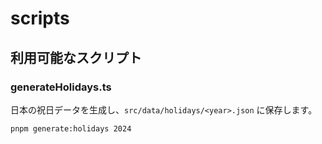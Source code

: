 # scripts

## 利用可能なスクリプト

### generateHolidays.ts

日本の祝日データを生成し、`src/data/holidays/<year>.json` に保存します。

```bash
pnpm generate:holidays 2024
```
